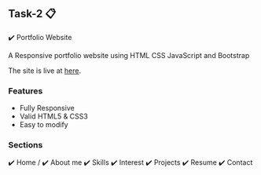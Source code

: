 ## Task-2 📋
✔️ Portfolio Website 

A Responsive portfolio website using HTML CSS JavaScript and Bootstrap

The site is live at [here](https://albithomson.github.io/Portfolio/).

### Features 
 * Fully Responsive
 * Valid HTML5 & CSS3
 * Easy to modify

### Sections 
✔️ Home /
✔️ About me
✔️ Skills 
✔️ Interest
✔️ Projects 
✔️ Resume 
✔️ Contact 


